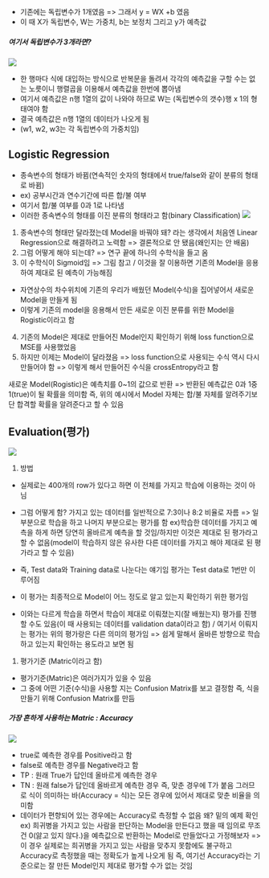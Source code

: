 - 기존에는 독립변수가 1개였음 => 그래서 y = WX +b 였음
- 이 때 X가 독립변수, W는 가중치, b는 보정치 그리고 y가 예측값


##### 여기서 독립변수가 3개라면? 
![](Pasted%20image%2020230403181615.png)
- 한 행마다 식에 대입하는 방식으로 반복문을 돌려서 각각의 예측값을 구할 수는 없는 노릇이니 행렬곱을 이용해서 예측값을 한번에 뽑아냄
- 여기서 예측값은 n행 1열의 값이 나와야 하므로 W는 (독립변수의 갯수)행 x 1의 형태여야 함
- 결국 예측값은 n행 1열의 데이터가 나오게 됨
- (w1, w2, w3는 각 독립변수의 가중치임)

## Logistic Regression
- 종속변수의 형태가 바뀜(연속적인 숫자의 형태에서 true/false와 같이 분류의 형태로 바뀜)
- ex) 공부시간과 연수기간에 따른 합/불 여부
- 여기서 합/불 여부를 0과 1로 나타냄
- 이러한 종속변수의 형태를 이진 분류의 형태라고 함(binary Classification)
![](Pasted%20image%2020230403181636.png)
1. 종속변수의 형태만 달라졌는데 Model을 바꿔야 돼? 라는 생각에서 처음엔 Linear Regression으로 해결하려고 노력함 => 결론적으로 안 됐음(왜인지는 안 배움)
2. 그럼 어떻게 해야 되는데? => 연구 끝에 하나의 수학식을 들고 옴
3. 이 수학식이 Sigmoid임 => 그림 참고 / 이것을 잘 이용하면 기존의 Model을 응용하여 제대로 된 예측이 가능해짐
- 자연상수의 차수위치에 기존의 우리가 배웠던 Model(수식)을 집어넣어서 새로운 Model을 만들게 됨
- 이렇게 기존의 model을 응용해서 만든 새로운 이진 분류를 위한 Model을 Rogistic이라고 함
4. 기존의 Model은 제대로 만들어진 Model인지 확인하기 위해 loss function으로 MSE를 사용했었음
5. 하지만 이제는 Model이 달라졌음 
=> loss function으로 사용되는 수식 역시 다시 만들어야 함
=> 이렇게 해서 만들어진 수식을 crossEntropy라고 함

새로운 Model(Rogistic)은 예측치를 0~1의 값으로 반환 => 반환된 예측값은 0과 1중 1(true)이 될 확률을 의미함
즉, 위의 예시에서 Model 자체는 합/불 자체를 알려주기보단 합격할 확률을 알려준다고 할 수 있음

## Evaluation(평가)
![](Pasted%20image%2020230403181657.png)
1. 방법
- 실제로는 400개의 row가 있다고 하면 이 전체를 가지고 학습에 이용하는 것이 아님
- 그럼 어떻게 함? 가지고 있는 데이터를 일반적으로 7:3이나 8:2 비율로 자름 => 일부분으로 학습을 하고 나머지 부분으로는 평가를 함
ex)학습한 데이터를 가지고 예측을 하게 하면 당연히 올바르게 예측을 할 것임/하지만 이것은 제대로 된 평가라고 할 수 없음(model이 학습하지 않은 유사한 다른 데이터를 가지고 해야 제대로 된 평가라고 할 수 있음)
- 즉, Test data와 Training data로 나눈다는 얘기임 평가는 Test data로 1번만 이루어짐
- 이 평가는 최종적으로 Model이 어느 정도로 알고 있는지 확인하기 위한 평가임

- 이와는 다르게 학습을 하면서 학습이 제대로 이뤄졌는지(잘 배웠는지) 평가를 진행할 수도 있음(이 때 사용되는 데이터를 validation data이라고 함) / 여기서 이뤄지는 평가는 위의 평가랑은 다른 의미의 평가임 => 쉽게 말해서 올바른 방향으로 학습하고 있는지 확인하는 용도라고 보면 됨
1. 평가기준 (Matric이라고 함)
- 평가기준(Matric)은 여러가지가 있을 수 있음
- 그 중에 어떤 기준(수식)을 사용할 지는 Confusion Matrix를 보고 결정함 즉, 식을 만들기 위해 Confusion Matrix를 만듬

##### 가장 흔하게 사용하는 Matric : Accuracy
![](Pasted%20image%2020230403181717.png)
- true로 예측한 경우를 Positive라고 함
- false로 예측한 경우를 Negative라고 함
- TP : 원래 True가 답인데 올바르게 예측한 경우
- TN : 원래 false가 답인데 올바르게 예측한 경우
즉, 맞춘 경우에 T가 붙음 그러므로 식이 의미하는 바(Accuracy = 식)는 모든 경우에 있어서 제대로 맞춘 비율을 의미함
- 데이터가 편향되어 있는 경우에는 Accuracy로 측정할 수 없음 왜? 밑의 예제 확인
ex) 희귀병을 가지고 있는 사람을 판단하는 Model을 만든다고 했을 때 임의로 무조건 0(앓고 있지 않다.)을 예측값으로 반환하는 Model로 만들었다고 가정해보자 => 이 경우 실제로는 희귀병을 가지고 있는 사람을 맞추지 못함에도 불구하고 Accuracy로 측정했을 때는 정확도가 높게 나오게 됨 즉, 여기선 Accuracy라는 기준으로는 잘 만든 Model인지 제대로 평가할 수가 없는 것임
